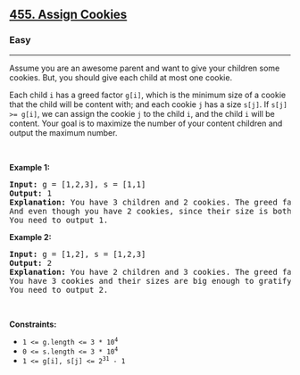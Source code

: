 <h2><a href="https://leetcode.com/problems/assign-cookies/">455. Assign Cookies</a></h2><h3>Easy</h3><hr><div style="user-select: auto;"><p style="user-select: auto;">Assume you are an awesome parent and want to give your children some cookies. But, you should give each child at most one cookie.</p>

<p style="user-select: auto;">Each child <code style="user-select: auto;">i</code> has a greed factor <code style="user-select: auto;">g[i]</code>, which is the minimum size of a cookie that the child will be content with; and each cookie <code style="user-select: auto;">j</code> has a size <code style="user-select: auto;">s[j]</code>. If <code style="user-select: auto;">s[j] &gt;= g[i]</code>, we can assign the cookie <code style="user-select: auto;">j</code> to the child <code style="user-select: auto;">i</code>, and the child <code style="user-select: auto;">i</code> will be content. Your goal is to maximize the number of your content children and output the maximum number.</p>

<p style="user-select: auto;">&nbsp;</p>
<p style="user-select: auto;"><strong style="user-select: auto;">Example 1:</strong></p>

<pre style="user-select: auto;"><strong style="user-select: auto;">Input:</strong> g = [1,2,3], s = [1,1]
<strong style="user-select: auto;">Output:</strong> 1
<strong style="user-select: auto;">Explanation:</strong> You have 3 children and 2 cookies. The greed factors of 3 children are 1, 2, 3. 
And even though you have 2 cookies, since their size is both 1, you could only make the child whose greed factor is 1 content.
You need to output 1.
</pre>

<p style="user-select: auto;"><strong style="user-select: auto;">Example 2:</strong></p>

<pre style="user-select: auto;"><strong style="user-select: auto;">Input:</strong> g = [1,2], s = [1,2,3]
<strong style="user-select: auto;">Output:</strong> 2
<strong style="user-select: auto;">Explanation:</strong> You have 2 children and 3 cookies. The greed factors of 2 children are 1, 2. 
You have 3 cookies and their sizes are big enough to gratify all of the children, 
You need to output 2.
</pre>

<p style="user-select: auto;">&nbsp;</p>
<p style="user-select: auto;"><strong style="user-select: auto;">Constraints:</strong></p>

<ul style="user-select: auto;">
	<li style="user-select: auto;"><code style="user-select: auto;">1 &lt;= g.length &lt;= 3 * 10<sup style="user-select: auto;">4</sup></code></li>
	<li style="user-select: auto;"><code style="user-select: auto;">0 &lt;= s.length &lt;= 3 * 10<sup style="user-select: auto;">4</sup></code></li>
	<li style="user-select: auto;"><code style="user-select: auto;">1 &lt;= g[i], s[j] &lt;= 2<sup style="user-select: auto;">31</sup> - 1</code></li>
</ul>
</div>